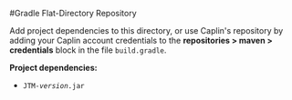 #Gradle Flat-Directory Repository

Add project dependencies to this directory, or use Caplin's repository by adding your Caplin account credentials to the
 **repositories > maven > credentials** block in the file `build.gradle`. 

**Project dependencies:**

* <code>JTM-<em>version</em>.jar</code>